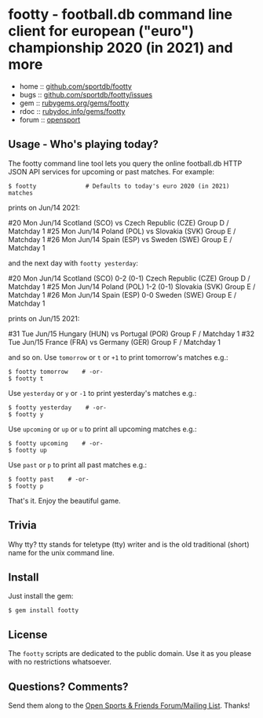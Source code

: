 # footty - football.db command line client for european ("euro") championship 2020 (in 2021) and more

* home  :: [github.com/sportdb/footty](https://github.com/sportdb/footty)
* bugs  :: [github.com/sportdb/footty/issues](https://github.com/sportdb/footty/issues)
* gem   :: [rubygems.org/gems/footty](https://rubygems.org/gems/footty)
* rdoc  :: [rubydoc.info/gems/footty](http://rubydoc.info/gems/footty)
* forum :: [opensport](http://groups.google.com/group/opensport)





## Usage - Who's playing today?

The footty command line tool lets you query the online football.db HTTP JSON API services
for upcoming or past matches. For example:

    $ footty              # Defaults to today's euro 2020 (in 2021) matches

prints on Jun/14 2021:

   #20 Mon Jun/14         Scotland (SCO)   vs   Czech Republic (CZE)   Group D / Matchday 1
   #25 Mon Jun/14           Poland (POL)   vs   Slovakia (SVK)         Group E / Matchday 1
   #26 Mon Jun/14            Spain (ESP)   vs   Sweden (SWE)           Group E / Matchday 1

and the next day with `footty yesterday`:

   #20 Mon Jun/14         Scotland (SCO) 0-2 (0-1) Czech Republic (CZE)   Group D / Matchday 1
   #25 Mon Jun/14           Poland (POL) 1-2 (0-1) Slovakia (SVK)         Group E / Matchday 1
   #26 Mon Jun/14            Spain (ESP) 0-0       Sweden (SWE)           Group E / Matchday 1

prints on Jun/15 2021:

   #31 Tue Jun/15          Hungary (HUN)    vs    Portugal (POR)         Group F / Matchday 1
   #32 Tue Jun/15           France (FRA)    vs    Germany (GER)          Group F / Matchday 1

and so on.
Use `tomorrow` or `t` or `+1` to print tomorrow's matches e.g.:

    $ footty tomorrow    # -or-
    $ footty t

Use `yesterday` or `y` or `-1` to print yesterday's matches e.g.:

    $ footty yesterday    # -or-
    $ footty y

Use `upcoming` or `up` or `u` to print all upcoming matches e.g.:

    $ footty upcoming    # -or-
    $ footty up

Use `past` or `p` to print all past matches e.g.:

    $ footty past    # -or-
    $ footty p


That's it. Enjoy the beautiful game.




## Trivia

Why tty? tty stands for teletype (tty) writer and is the old traditional (short) name for the unix command line.


## Install

Just install the gem:

    $ gem install footty


## License

The `footty` scripts are dedicated to the public domain.
Use it as you please with no restrictions whatsoever.


## Questions? Comments?

Send them along to the
[Open Sports & Friends Forum/Mailing List](http://groups.google.com/group/opensport).
Thanks!
